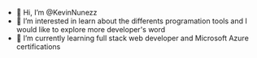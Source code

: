 - 👋 Hi, I’m @KevinNunezz
- 👀 I’m interested in learn about the differents programation tools and I would like to explore more developer's word  
- 🌱 I’m currently learning full stack web developer and Microsoft Azure certifications 


<!---
KevinNunezz/KevinNunezz is a ✨ special ✨ repository because its `README.md` (this file) appears on your GitHub profile.
You can click the Preview link to take a look at your changes.
--->
